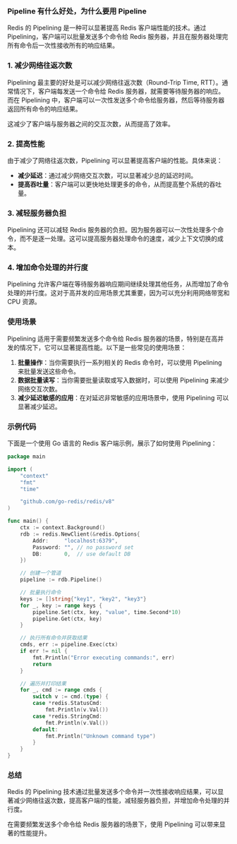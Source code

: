 ### Pipeline 有什么好处，为什么要用 Pipeline

Redis 的 Pipelining 是一种可以显著提高 Redis 客户端性能的技术。通过 Pipelining，客户端可以批量发送多个命令给 Redis
服务器，并且在服务器处理完所有命令后一次性接收所有的响应结果。

### 1. 减少网络往返次数

Pipelining 最主要的好处是可以减少网络往返次数（Round-Trip Time, RTT）。通常情况下，客户端每发送一个命令给 Redis
服务器，就需要等待服务器的响应。而在 Pipelining 中，客户端可以一次性发送多个命令给服务器，然后等待服务器返回所有命令的响应结果。

这减少了客户端与服务器之间的交互次数，从而提高了效率。

### 2. 提高性能

由于减少了网络往返次数，Pipelining 可以显著提高客户端的性能。具体来说：

- **减少延迟**：通过减少网络交互次数，可以显著减少总的延迟时间。
- **提高吞吐量**：客户端可以更快地处理更多的命令，从而提高整个系统的吞吐量。

### 3. 减轻服务器负担

Pipelining 还可以减轻 Redis 服务器的负担。因为服务器可以一次性处理多个命令，而不是逐一处理。这可以提高服务器处理命令的速度，减少上下文切换的成本。

### 4. 增加命令处理的并行度

Pipelining 允许客户端在等待服务器响应期间继续处理其他任务，从而增加了命令处理的并行度。这对于高并发的应用场景尤其重要，因为可以充分利用网络带宽和
CPU 资源。

### 使用场景

Pipelining 适用于需要频繁发送多个命令给 Redis 服务器的场景，特别是在高并发的情况下，它可以显著提高性能。以下是一些常见的使用场景：

1. **批量操作**：当你需要执行一系列相关的 Redis 命令时，可以使用 Pipelining 来批量发送这些命令。
2. **数据批量读写**：当你需要批量读取或写入数据时，可以使用 Pipelining 来减少网络交互次数。
3. **减少延迟敏感的应用**：在对延迟非常敏感的应用场景中，使用 Pipelining 可以显著减少延迟。

### 示例代码

下面是一个使用 Go 语言的 Redis 客户端示例，展示了如何使用 Pipelining：

```go
package main

import (
	"context"
	"fmt"
	"time"

	"github.com/go-redis/redis/v8"
)

func main() {
	ctx := context.Background()
	rdb := redis.NewClient(&redis.Options{
		Addr:     "localhost:6379",
		Password: "", // no password set
		DB:       0,  // use default DB
	})

	// 创建一个管道
	pipeline := rdb.Pipeline()

	// 批量执行命令
	keys := []string{"key1", "key2", "key3"}
	for _, key := range keys {
		pipeline.Set(ctx, key, "value", time.Second*10)
		pipeline.Get(ctx, key)
	}

	// 执行所有命令并获取结果
	cmds, err := pipeline.Exec(ctx)
	if err != nil {
		fmt.Println("Error executing commands:", err)
		return
	}

	// 遍历并打印结果
	for _, cmd := range cmds {
		switch v := cmd.(type) {
		case *redis.StatusCmd:
			fmt.Println(v.Val())
		case *redis.StringCmd:
			fmt.Println(v.Val())
		default:
			fmt.Println("Unknown command type")
		}
	}
}
```

### 总结

Redis 的 Pipelining 技术通过批量发送多个命令并一次性接收响应结果，可以显著减少网络往返次数，提高客户端的性能，减轻服务器负担，并增加命令处理的并行度。

在需要频繁发送多个命令给 Redis 服务器的场景下，使用 Pipelining 可以带来显著的性能提升。